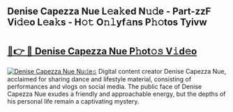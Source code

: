 ## Denise Capezza Nue L𝚎a𝚔ed N𝚞𝚍e - Part-zzF Vi𝚍𝚎o L𝚎a𝚔s - H𝚘𝚝 O𝚗𝚕yf𝚊ns P𝚑𝚘tos Tyivw

# <h2><a href="http://kf9iiu.oniu.top/?m=Denise+Capezza+Nue">🔗👉 🔴 Denise Capezza Nue P𝚑ot𝚘𝚜 V𝚒d𝚎o</a></h2>

[![Denise Capezza Nue Nu𝚍e𝚜](https://i.imgur.com/0qMVB7G.gif)](http://kf9iiu.oniu.top/?m=Denise+Capezza+Nue)
Digital content creator Denise Capezza Nue, acclaimed for sharing dance and lifestyle material, consisting of performances and vlogs on social media. The public face of Denise Capezza Nue exudes a friendly and approachable energy, but the depths of his personal life remain a captivating mystery.  
